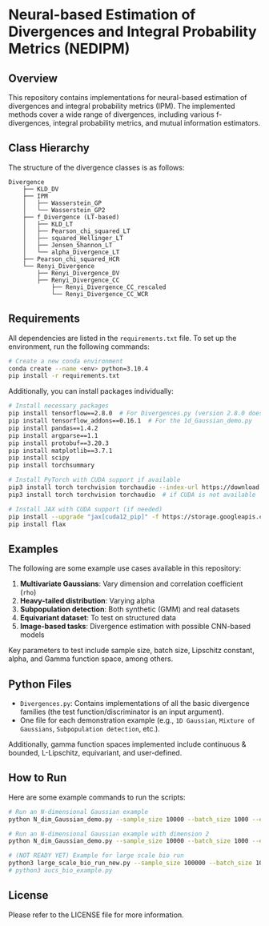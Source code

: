 
# Neural-based Estimation of Divergences and Integral Probability Metrics (NEDIPM)

## Overview
This repository contains implementations for neural-based estimation of divergences and integral probability metrics (IPM). The implemented methods cover a wide range of divergences, including various f-divergences, integral probability metrics, and mutual information estimators.

## Class Hierarchy
The structure of the divergence classes is as follows:
```
Divergence
    ├── KLD_DV
    ├── IPM
    │   ├── Wasserstein_GP
    │   └── Wasserstein_GP2
    ├── f_Divergence (LT-based)
    │   ├── KLD_LT
    │   ├── Pearson_chi_squared_LT
    │   ├── squared_Hellinger_LT
    │   ├── Jensen_Shannon_LT
    │   └── alpha_Divergence_LT
    ├── Pearson_chi_squared_HCR
    └── Renyi_Divergence
        ├── Renyi_Divergence_DV
        ├── Renyi_Divergence_CC
            ├── Renyi_Divergence_CC_rescaled
            └── Renyi_Divergence_CC_WCR
```

## Requirements
All dependencies are listed in the `requirements.txt` file. To set up the environment, run the following commands:
```bash
# Create a new conda environment
conda create --name <env> python=3.10.4
pip install -r requirements.txt
```

Additionally, you can install packages individually:
```bash
# Install necessary packages
pip install tensorflow==2.8.0  # For Divergences.py (version 2.8.0 does not support CUDA)
pip install tensorflow_addons==0.16.1  # For the 1d_Gaussian_demo.py
pip install pandas==1.4.2
pip install argparse==1.1
pip install protobuf==3.20.3
pip install matplotlib==3.7.1
pip install scipy
pip install torchsummary

# Install PyTorch with CUDA support if available
pip3 install torch torchvision torchaudio --index-url https://download.pytorch.org/whl/cu121  # if CUDA is available
pip3 install torch torchvision torchaudio  # if CUDA is not available

# Install JAX with CUDA support (if needed)
pip install --upgrade "jax[cuda12_pip]" -f https://storage.googleapis.com/jax-releases/jax_cuda_releases.html
pip install flax
```

## Examples
The following are some example use cases available in this repository:
1. **Multivariate Gaussians**: Vary dimension and correlation coefficient (`rho`)
2. **Heavy-tailed distribution**: Varying alpha
3. **Subpopulation detection**: Both synthetic (GMM) and real datasets
4. **Equivariant dataset**: To test on structured data
5. **Image-based tasks**: Divergence estimation with possible CNN-based models

Key parameters to test include sample size, batch size, Lipschitz constant, alpha, and Gamma function space, among others.

## Python Files
- `Divergences.py`: Contains implementations of all the basic divergence families (the test function/discriminator is an input argument).
- One file for each demonstration example (e.g., `1D Gaussian`, `Mixture of Gaussians`, `Subpopulation detection`, etc.).

Additionally, gamma function spaces implemented include continuous & bounded, L-Lipschitz, equivariant, and user-defined.

## How to Run
Here are some example commands to run the scripts:
```bash
# Run an N-dimensional Gaussian example
python N_dim_Gaussian_demo.py --sample_size 10000 --batch_size 1000 --epochs 200 --method KLD-DV --use_GP True

# Run an N-dimensional Gaussian example with dimension 2
python N_dim_Gaussian_demo.py --sample_size 10000 --batch_size 1000 --epochs 200 --method KLD-DV --use_GP True --dimension 2

# (NOT READY YET) Example for large scale bio run
python3 large_scale_bio_run_new.py --sample_size 100000 --batch_size 10000 --alpha 2.0 --no_repeats 50 --epochs 200 --method IC-rescaled
# python3 aucs_bio_example.py
```

## License
Please refer to the LICENSE file for more information.
